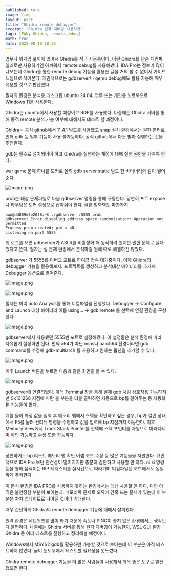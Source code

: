 ```yaml
---
published: ture
image: /img
layout: post
title: "Ghidra remote debugger"
excerpt: "Ghidra 원격 디버깅 사용하기"
tags: [PWN, Ghidra, remote_debug]
math: true
date: 2025-08-10 18:30
---
```


업무나 워게임 풀이에 있어서 Ghidra를 적극 사용중이다. 이런 Ghidra를 단순 디컴파일러로만 사용하기엔 아까워서 remote debug를 사용해봤다. IDA Pro는 정보가 많이 나오는데 Ghidra를 통한 remote debug 기능을 활용한 글을 거의 볼 수 없어서 가이드 느낌으로 적어본다. 개인적으로는 gdbserver나 qemu debug에도 활용 가능해 매우 유용할 것으로 판단했다.

필자의 환경은 분석용 데스크톱 ubuntu 24.04, 업무 또는 개인용 노트북으로 Windows 11을 사용한다.

Ghidra는 ubuntu에서 사용할 예정이고 RDP를 사용했다. 나중에는 Ghidra 서버를 통해 동적 remote 분석 가능 여부에 대해서도 테스트 할 예정이다.

Ghidra는 공식 github에서 11.4.1 빌드를 사용했고 snap 설치 환경에서는 권한 분리로 인해 gdb 등 일부 기능이 사용 불가능하다. 공식 github에서 다운 받아 실행하는 것을 추천한다.

gdb는 필수로 설치되어야 하고 Ghidra를 실행하는 계정에 대해 실행 권한을 가져야 한다. 

war game 문제 하나를 도커로 올려 gdb server static 빌드 한 바이너리와 같이 넣어준다.

![image.png](/img/Ghidra-remote-debugger/image.png)

prob는 대상 문제파일로 다음 gdbserver 명령을 통해 구동한다. 당연히 포트 expose나 라우팅은 도커 설정으로 잡아줘야 한다. 물론 방화벽도 마찬가지

```
pwn@dd809d5e20f8:~$ ./gdbserver :5555 prob
gdbserver: Error disabling address space randomization: Operation not permitted
Process prob created; pid = 40
Listening on port 5555
```

위 로그를 보면 gdbserver가 ASLR를 비활성화 해 동작하려 했지만 권한 문제로 실패했다고 뜬다. 필자는 실 문제 환경에서 분석하길 원해 따로 해결하진 않았다. 

gdbserver 가 5555를 디버그 포트로 하여금 접속 대기중이다. 이제 Ghidra의 debugger 기능을 활용해보자. 프로젝트를 생성하고 분석대상 바이너리를 추가해 Debugger 옵션으로 열어준다.

![image.png](/img/Ghidra-remote-debugger/image%201.png)

![image.png](/img/Ghidra-remote-debugger/image%202.png)

필자는 미리 auto Analysis를 통해 디컴파일을 진행했다. Debugger → Configure and Launch 대상 바이너리 이름 using... → gdb remote 를 선택해 연결 환경을 구성한다.

![image.png](/img/Ghidra-remote-debugger/image%203.png)

gdbserver에서 사용했던 5555번 포트로 설졍해줬다. 이 설정들은 분석 환경에 따라 자유롭게 설정하면 된다. 만약 x64가 아닌 mips나 aarch64 환경이라면 gdb command를 수정해 gdb-multiarch 를 사용하고 원하는 옵션을 추가할 수 있다.

![image.png](/img/Ghidra-remote-debugger/image%204.png)

이후 Launch 버튼을 누르면 다음과 같은 화면을 볼 수 있다.

![image.png](/img/Ghidra-remote-debugger/image%205.png)

gdbserver에 연결되었다. 아래 Terminal 창을 통해 실제 gdb 처럼 상호작용 가능하지만 0x101268 지점에 파란 불 부분을 더블 클릭하면 자동으로 bp를 걸어주는 등 자동화된 기능들이 많다. 

예를 들어 특정 값을 입력 후 메모리 맵에서 스택을 확인하고 싶은 경우, bp가 걸린 상태에서 F5를 눌러 컨티뉴 명령을 수행하고 값을 입력해 bp 지점까지 이동한다. 이후 Memory View에서 Track Stack Pointer를 선택해 스텍 포인터를 자동으로 따라다니며 확인 가능하고 수정 또한 가능하다.

![image.png](/img/Ghidra-remote-debugger/image%206.png)

당연하게도 bp 리스트 메모리 맵 확인 어셈 코드 수정 등 많은 기능들을 지원한다. 개인적으로 IDA Pro 보단 안전성이 떨어지지만 충분히 감안하고 사용할 만 하다. ni si 명령 등을 통해 움직이는 RIP 레지스터를 실시간으로 따라가며 디컴파일된 코드에서도 동일하게 추적한다.

이 분석 환경은 IDA PRO를 사용하지 못하는 환경에서는 대신 사용할 만 하다. 다만 아직은 불안정한 부분이 보이는데. 메모리쪽 문제로 오류가 간혹 뜨는 문제가 있는데 이 부분은 차차 업데이트로 나아질 것이라 기대한다.

매우 간단하게 Ghidra의 remote debugger 기능에 대해서 살펴봤다.

원격 환경은 네트워크를 많이 타기 때문에 속도나 PING이 좋지 않은 환경에서는 생각보다 불편하다. 나중에는 Ghidra 서버를 통해 원격 디버깅이 가능한지, WSL GUI 환경 Ghidra 등 여러 테스트를 진행하고 정리해볼 예정이다.

Windows에서 MSYS2 gdb를 활용하면 가능할 것으로 보이는데 이 부분은 아직 테스트하지 않았다. 굳이 윈도우에서 테스트할 필요성을 못느꼈다.

Ghidra remote debugger 기능을 더 많은 사람들이 사용해서 더욱 좋은 도구로 발전했으면 한다.